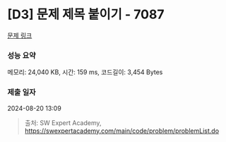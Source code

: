 # [D3] 문제 제목 붙이기 - 7087 

[문제 링크](https://swexpertacademy.com/main/code/problem/problemDetail.do?contestProbId=AWkIdD46A5EDFAXC) 

### 성능 요약

메모리: 24,040 KB, 시간: 159 ms, 코드길이: 3,454 Bytes

### 제출 일자

2024-08-20 13:09



> 출처: SW Expert Academy, https://swexpertacademy.com/main/code/problem/problemList.do